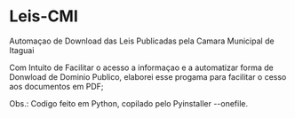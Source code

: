 # Leis-CMI
Automaçao de Download das Leis Publicadas pela Camara Municipal de Itaguai

Com Intuito de Facilitar o acesso a informaçao e a automatizar forma de Donwload de Dominio Publico, elaborei esse progama para facilitar o cesso aos documentos em PDF;

Obs.: Codigo feito em Python, copilado pelo Pyinstaller --onefile.
